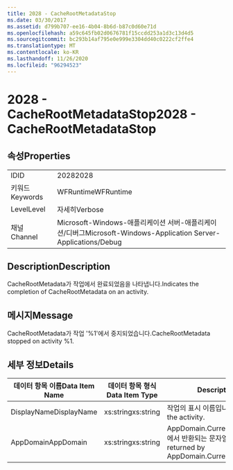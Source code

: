 ```yaml
---
title: 2028 - CacheRootMetadataStop
ms.date: 03/30/2017
ms.assetid: d799b707-ee16-4b04-8b6d-b87c0d60e71d
ms.openlocfilehash: a59c645fb02d0676781f15ccdd253a1d3c13d4d5
ms.sourcegitcommit: bc293b14af795e0e999e3304dd40c0222cf2ffe4
ms.translationtype: MT
ms.contentlocale: ko-KR
ms.lasthandoff: 11/26/2020
ms.locfileid: "96294523"
---
```

# <a name="2028---cacherootmetadatastop"></a><span data-ttu-id="f51d5-102">2028 - CacheRootMetadataStop</span><span class="sxs-lookup"><span data-stu-id="f51d5-102">2028 - CacheRootMetadataStop</span></span>

## <a name="properties"></a><span data-ttu-id="f51d5-103">속성</span><span class="sxs-lookup"><span data-stu-id="f51d5-103">Properties</span></span>  
  
|||  
|-|-|  
|<span data-ttu-id="f51d5-104">ID</span><span class="sxs-lookup"><span data-stu-id="f51d5-104">ID</span></span>|<span data-ttu-id="f51d5-105">2028</span><span class="sxs-lookup"><span data-stu-id="f51d5-105">2028</span></span>|  
|<span data-ttu-id="f51d5-106">키워드</span><span class="sxs-lookup"><span data-stu-id="f51d5-106">Keywords</span></span>|<span data-ttu-id="f51d5-107">WFRuntime</span><span class="sxs-lookup"><span data-stu-id="f51d5-107">WFRuntime</span></span>|  
|<span data-ttu-id="f51d5-108">Level</span><span class="sxs-lookup"><span data-stu-id="f51d5-108">Level</span></span>|<span data-ttu-id="f51d5-109">자세히</span><span class="sxs-lookup"><span data-stu-id="f51d5-109">Verbose</span></span>|  
|<span data-ttu-id="f51d5-110">채널</span><span class="sxs-lookup"><span data-stu-id="f51d5-110">Channel</span></span>|<span data-ttu-id="f51d5-111">Microsoft-Windows-애플리케이션 서버-애플리케이션/디버그</span><span class="sxs-lookup"><span data-stu-id="f51d5-111">Microsoft-Windows-Application Server-Applications/Debug</span></span>|  
  
## <a name="description"></a><span data-ttu-id="f51d5-112">Description</span><span class="sxs-lookup"><span data-stu-id="f51d5-112">Description</span></span>  

 <span data-ttu-id="f51d5-113">CacheRootMetadata가 작업에서 완료되었음을 나타냅니다.</span><span class="sxs-lookup"><span data-stu-id="f51d5-113">Indicates the completion of CacheRootMetadata on an activity.</span></span>  
  
## <a name="message"></a><span data-ttu-id="f51d5-114">메시지</span><span class="sxs-lookup"><span data-stu-id="f51d5-114">Message</span></span>  

 <span data-ttu-id="f51d5-115">CacheRootMetadata가 작업 '%1'에서 중지되었습니다.</span><span class="sxs-lookup"><span data-stu-id="f51d5-115">CacheRootMetadata stopped on activity %1.</span></span>  
  
## <a name="details"></a><span data-ttu-id="f51d5-116">세부 정보</span><span class="sxs-lookup"><span data-stu-id="f51d5-116">Details</span></span>  
  
|<span data-ttu-id="f51d5-117">데이터 항목 이름</span><span class="sxs-lookup"><span data-stu-id="f51d5-117">Data Item Name</span></span>|<span data-ttu-id="f51d5-118">데이터 항목 형식</span><span class="sxs-lookup"><span data-stu-id="f51d5-118">Data Item Type</span></span>|<span data-ttu-id="f51d5-119">Description</span><span class="sxs-lookup"><span data-stu-id="f51d5-119">Description</span></span>|  
|--------------------|--------------------|-----------------|  
|<span data-ttu-id="f51d5-120">DisplayName</span><span class="sxs-lookup"><span data-stu-id="f51d5-120">DisplayName</span></span>|<span data-ttu-id="f51d5-121">xs:string</span><span class="sxs-lookup"><span data-stu-id="f51d5-121">xs:string</span></span>|<span data-ttu-id="f51d5-122">작업의 표시 이름입니다.</span><span class="sxs-lookup"><span data-stu-id="f51d5-122">The display name of the activity.</span></span>|  
|<span data-ttu-id="f51d5-123">AppDomain</span><span class="sxs-lookup"><span data-stu-id="f51d5-123">AppDomain</span></span>|<span data-ttu-id="f51d5-124">xs:string</span><span class="sxs-lookup"><span data-stu-id="f51d5-124">xs:string</span></span>|<span data-ttu-id="f51d5-125">AppDomain.CurrentDomain.FriendlyName에서 반환되는 문자열입니다.</span><span class="sxs-lookup"><span data-stu-id="f51d5-125">The string returned by AppDomain.CurrentDomain.FriendlyName.</span></span>|
